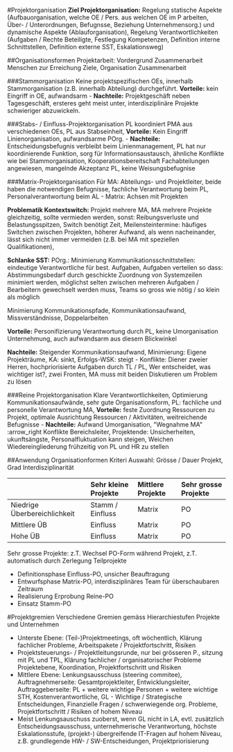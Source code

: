 #Projektorganisation
**Ziel Projektorganisation:** Regelung statische Aspekte (Aufbauorganisation, welche OE / Pers. aus welchen OE im P arbeiten, Über- / Unterordnungen, Befugnsse, Beziehung Unternehmensorg.) und dynamische Aspekte (Ablauforganisation), Regelung Verantwortlichkeiten (Aufgaben / Rechte Beteiligte, Festlegung Kompetenzen, Definition interne Schnittstellen, Definition externe SST, Eskalationsweg)

##Organisationsformen
Projektarbeit: Vordergrund Zusammenarbeit Menschen zur Erreichung Ziele, Organisation Zusammenarbeit

###Stammorganisation
Keine projektspezifischen OEs, innerhalb Stammorganisation (z.B. innerhalb Abteilung) durchgeführt. **Vorteile:** kein Eingriff in OE, aufwandsarm - **Nachteile:** Projektgeschäft neben Tagesgeschäft, ersteres geht meist unter, interdisziplinäre Projekte schwieriger abzuwickeln.

###Stabs- / Einfluss-Projektorganisation
PL koordiniert PMA aus verschiedenen OEs, PL aus Stabseinheit, **Vorteile:** Kein Eingriff Linienorganisation, aufwandsarme POrg. - **Nachteile:** Entscheidungsbefugnis verbleibt beim Linienmanagement, PL hat nur koordinierende Funktion, sorg für Informationsaustausch, ähnliche Konflikte wie bei Stammorganisation, Kooperationsbereitschaft Fachabteilungen angewiesen, mangelnde Akzeptanz PL, keine Weisungsbefugnise

###Matrix-Projektorganisation
Für MA: Abteilungs- und Projektleiter, beide haben die notwendigen Befugnisse, fachliche Verantwortung beim PL, Personalverantwortung beim AL - Matrix: Achsen mit Projekten

**Problematik Kontextswitch:** Projekt mehrere MA, MA mehrere Projekte gleichzeitig, sollte vermieden werden, sonst: Reibungsverluste und Belastungsspitzen, Switch benötigt Zeit, Meilensteintermine: häufiges Switchen zwischen Projekten, höherer Aufwand, als wenn nacheinander, lässt sich nicht immer vermeiden (z.B. bei MA mit speziellen Qualifikationen),

**Schlanke SST:** POrg.: Minimierung Kommunikationsschnittstellen: eindeutige Verantwortliche für best. Aufgaben, Aufgaben verteilen so dass: Abstimmungsbedarf durch geschickte Zuordnung von Systemzeilen minimiert werden, möglichst selten zwischen mehreren Aufgaben / Bearbeitern gewechselt werden muss, Teams so gross wie nötig / so klein als möglich

Minimierung Kommunikationspfade, Kommunikationsaufwand, Missverständnisse, Doppelarbeiten

**Vorteile:** Personifizierung Verantwortung durch PL, keine Umorganisation Unternehmung, auch aufwandsarm aus diesem Blickwinkel

**Nachteile:** Steigender Kommunikationsaufwand, Minimierung: Eigene Projekträume, KA: sinkt, Erfolgs-WSK: steigt - Konflikte: Diener zweier Herren, hochpriorisierte Aufgaben durch TL / PL, Wer entscheidet, was wichtiger ist?, zwei Fronten, MA muss mit beiden Diskutieren um Problem zu lösen

###Reine Projektorganisation
Klare Verantwortlichkeiten, Optimierung Kommunikationsaufwände, sehr gute Organisationsform, PL: fachliche und personelle Verantwortung MA, **Vorteile:** feste Zuordnung Ressourcen zu Projekt, optimale Ausrichtung Ressourcen / Aktivitäten, weitreichende Befugnisse - **Nachteile:** Aufwand Umorganisation, "Wegnahme MA" :arrow_right Konflikte Bereichsleiter, Projektende: Unsicherheiten, ukunftsängste, Personalfluktuation kann steigen, Weichen Wiedereingliederung frühzeitig von PL und HR zu stellen

##Anwendung Organisationformen
Kriteri Auswahl: Grösse / Dauer Projekt, Grad Interdisziplinarität

|                              | Sehr kleine Projekte | Mittlere Projekte | Sehr grosse Projekte |
|:-----------------------------|:---------------------|:------------------|:---------------------|
| Niedrige Überbereichlichkeit | Stamm / Einfluss     | Matrix            | PO                   |
| Mittlere ÜB                  | Einfluss             | Matrix            | PO                   |
| Hohe ÜB                      | Einfluss             | Matrix            | PO                   |


Sehr grosse Projekte: z.T. Wechsel PO-Form während Projekt, z.T. automatisch durch Zerlegung Teilprojekte

  * Definitionsphase
    Einfluss-PO, unsicher Beauftragung
  * Entwurfsphase
    Matrix-PO, interdisziplinäres Team für überschaubaren Zeitraum
  * Realisierung Erprobung
    Reine-PO
  * Einsatz
    Stamm-PO

#Projektgremien
Verschiedene Gremien gemäss Hierarchiestufen Projekte und Unternehmen

  * Unterste Ebene: (Teil-)Projektmeetings, oft wöchentlich, Klärung fachlicher Probleme, Arbeitspakete / Projektfortschritt, Risiken
  * Projektsteuerungs- / Projektleitungsrunde, nur bei grösseren P., sitzung mit PL und TPL, Klärung fachlicher / organisatorischer Probleme Projektebene, Koordination, Projektfortschritt und Risiken
  * Mittlere Ebene: Lenkungsausschuss (steering commitee), Auftragnehmerseite: Gesamtprojektleiter, Entwicklungsleiter, Auftraggeberseite: PL + weitere wichtige Personen + weitere wichtige STH, Kostenverantwortliche, GL - Wichtige / Strategische Entscheidungen, Finanzielle Fragen / schwerwiegende org. Probleme, Projektfortschritt / Risiken of hohem Niveau
  * Meist Lenkungsauschuss zuoberst, wenn GL nicht in LA, evtl. zusätzlich Entscheidungsausschuss, unternehmerische Verantwortung, höchste Eskalationsstufe, (projekt-) übergreifende IT-Fragen auf hohem Niveau, z.B. grundlegende HW- / SW-Entscheidungen, Projektpriorisierung
